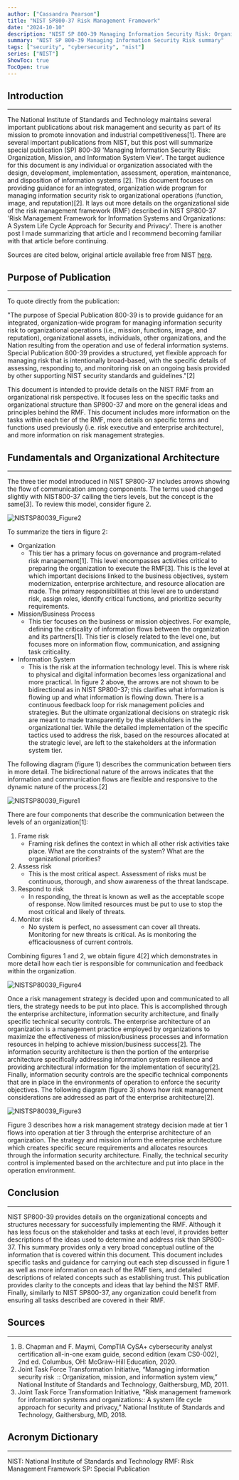 ```yaml
---
author: ["Cassandra Pearson"]
title: "NIST SP800-37 Risk Management Framework"
date: "2024-10-10"
description: "NIST SP 800-39 Managing Information Security Risk: Organization, Mission, and Information System View"
summary: "NIST SP 800-39 Managing Information Security Risk summary"
tags: ["security", "cybersecurity", "nist"]
series: ["NIST"]
ShowToc: true
TocOpen: true
---
```


## **Introduction**

---

The National Institute of Standards and Technology maintains several important publications about risk management and security as part of its mission to promote innovation and industrial competitiveness[1]. There are several important publications from NIST, but this post will summarize special publication (SP) 800-39 'Managing Information Security Risk: Organization, Mission, and Information System View'. The target audience for this document is any individual or organization associated with the design, development, implementation, assessment, operation, maintenance, and disposition of information systems [2].  This document focuses on providing guidance for an integrated, organization wide program for managing information security risk to organizational operations (function, image, and reputation)[2]. It lays out more details on the organizational side of the risk management framework (RMF) described in NIST SP800-37 'Risk Management Framework for Information Systems and Organizations: A System Life Cycle Approach for Security and Privacy'. There is another post I made summarizing that article and I recommend becoming familiar with that article before continuing. 

Sources are cited below, original article available free from NIST [here](https://nvlpubs.nist.gov/nistpubs/Legacy/SP/nistspecialpublication800-39.pdf).

## **Purpose of Publication**

---

To quote directly from the publication: 

"The purpose of Special Publication 800-39 is to provide guidance for an integrated, organization-wide program for managing information security risk to organizational operations (i.e., mission, functions, image, and reputation), organizational assets, individuals, other organizations, and the Nation resulting from the operation and use of federal information systems. Special Publication 800-39 provides a structured, yet flexible approach for managing risk that is intentionally broad-based, with the specific details of assessing, responding to, and monitoring risk on an ongoing basis provided by other supporting NIST security standards and guidelines."[2]

This document is intended to provide details on the NIST RMF from an organizational risk perspective. It focuses less on the specific tasks and organizational structure than SP800-37 and more on the general ideas and principles behind the RMF. This document includes more information on the tasks within each tier of the RMF, more details on specific terms and functions used previously (i.e. risk executive and enterprise architecture), and more information on risk management strategies.

## **Fundamentals and Organizational Architecture**

---

The three tier model introduced in NIST SP800-37 includes arrows showing the flow of communication among components. The terms used changed slightly with NIST800-37 calling the tiers levels, but the concept is the same[3]. To review this model, consider figure 2. 

![NISTSP80039_Figure2](/images/NIST80039_Fig2.png "NIST SP800-39 Figure 2")

To summarize the tiers in figure 2:
- Organization
	- This tier has a primary focus on governance and program-related risk management[1]. This level encompasses activities critical to preparing the organization to execute the RMF[3]. This is the level at which important decisions linked to the business objectives, system modernization, enterprise architecture, and resource allocation are made. The primary responsibilities at this level are to understand risk, assign roles, identify critical functions, and prioritize security requirements. 
- Mission/Business Process
	- This tier focuses on the business or mission objectives. For example, defining the criticality of information flows between the organization and its partners[1]. This tier is closely related to the level one, but focuses more on information flow, communication, and assigning task criticality. 
- Information System
	- This is the risk at the information technology level. This is where risk to physical and digital information becomes less organizational and more practical.
In figure 2 above, the arrows are not shown to be bidirectional as in NIST SP800-37; this clarifies what information is flowing up and what information is flowing down. There is a continuous feedback loop for risk management policies and strategies. But the ultimate organizational decisions on strategic risk are meant to made transparently by the stakeholders in the organizational tier. While the detailed implementation of the specific tactics used to address the risk, based on the resources allocated at the strategic level, are left to the stakeholders at the information system tier.

The following diagram (figure 1) describes the communication between tiers in more detail. The bidirectional nature of the arrows indicates that the information and communication flows are flexible and responsive to the dynamic nature of the process.[2]

![NISTSP80039_Figure1](/images/NIST80039_Fig1.png "NIST SP800-39 Figure 1")

There are four components that describe the communication between the levels of an organization[1]:
1. Frame risk
	- Framing risk defines the context in which all other risk activities take place. What are the constraints of the system? What are the organizational priorities?
2. Assess risk
	- This is the most critical aspect. Assessment of risks must be continuous, thorough, and show awareness of the threat landscape.
3. Respond to risk
	- In responding, the threat is known as well as the acceptable scope of response. Now limited resources must be put to use to stop the most critical and likely of threats.
4. Monitor risk
	- No system is perfect, no assessment can cover all threats. Monitoring for new threats is critical. As is monitoring the efficaciousness of current controls.

Combining figures 1 and 2, we obtain figure 4[2] which demonstrates in more detail how each tier is responsible for communication and feedback within the organization.

![NISTSP80039_Figure4](/images/NIST80039_Fig4.png "NIST SP800-39 Figure 4")

Once a risk management strategy is decided upon and communicated to all tiers, the strategy needs to be put into place. This is accomplished through the enterprise architecture, information security architecture, and finally specific technical security controls. The enterprise architecture of an organization is a management practice employed by organizations to maximize the effectiveness of mission/business processes and information resources in helping to achieve mission/business success[2]. The information security architecture is then the portion of the enterprise architecture specifically addressing information system resilience and providing architectural information for the implementation of security[2]. Finally, information security controls are the specific technical components that are in place in the environments of operation to enforce the security objectives. The following diagram (figure 3) shows how risk management considerations are addressed as part of the enterprise architecture[2].

![NISTSP80039_Figure3](/images/NIST80039_Fig3.png "NIST SP800-39 Figure 3")


Figure 3 describes how a risk management strategy decision made at tier 1 flows into operation at tier 3 through the enterprise architecture of an organization. The strategy and mission inform the enterprise architecture which creates specific secure requirements and allocates resources through the information security architecture. Finally, the technical security control is implemented based on the architecture and put into place in the operation environment.

## **Conclusion**

---

NIST SP800-39 provides details on the organizational concepts and structures necessary for successfully implementing the RMF. Although it has less focus on the stakeholder and tasks at each level, it provides better descriptions of the ideas used to determine and address risk than SP800-37. This summary provides only a very broad conceptual outline of the information that is covered within this document. This document includes specific tasks and guidance for carrying out each step discussed in figure 1 as well as more information on each of the RMF tiers, and detailed descriptions of related concepts such as establishing trust. This publication provides clarity to the concepts and ideas that lay behind the NIST RMF. Finally, similarly to NIST SP800-37, any organization could benefit from ensuring all tasks described are covered in their RMF. 

## **Sources**

---

1. B. Chapman and F. Maymi, CompTIA CySA+ cybersecurity analyst certification all-in-one exam guide, second edition (exam CS0-002), 2nd ed. Columbus, OH: McGraw-Hill Education, 2020.
2. Joint Task Force Transformation Initiative, “Managing information security risk  :: Organization, mission, and information system view,” National Institute of Standards and Technology, Gaithersburg, MD, 2011.
3. Joint Task Force Transformation Initiative, “Risk management framework for information systems and organizations:: A system life cycle approach for security and privacy,” National Institute of Standards and Technology, Gaithersburg, MD, 2018.

## **Acronym Dictionary**

---

NIST: National Institute of Standards and Technology
RMF: Risk Management Framework
SP: Special Publication
